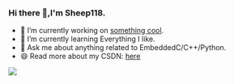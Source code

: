 ### Hi there 👋,I'm Sheep118.

- 🔭 I’m currently working on <!--LATEST_REPO-->[something cool](https://github.com/Sheep118/CoTask)<!--LATEST_REPO-->.
- 🌱 I’m currently learning Everything I like.
- 💬 Ask me about anything related to EmbeddedC/C++/Python.
- 😄 Read more about my CSDN: [here](https://blog.csdn.net/weixin_51915497?type=blog)

![](https://github-readme-stats.vercel.app/api?username=Sheep118&show_icons=true&theme=ambient_gradient&card_width=400)

<!--
**Sheep118/Sheep118** is a ✨ _special_ ✨ repository because its `README.md` (this file) appears on your GitHub profile.

Here are some ideas to get you started:

- 🔭 I’m currently working on ...
- 🌱 I’m currently learning ...
- 👯 I’m looking to collaborate on ...
- 🤔 I’m looking for help with ...
- 💬 Ask me about ...
- 📫 How to reach me: ...
- 😄 Pronouns: ...
- ⚡ Fun fact: ...
-->
